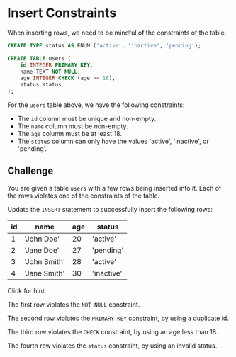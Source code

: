 # Insert Constraints

When inserting rows, we need to be mindful of the constraints of the table.

```sql
CREATE TYPE status AS ENUM ('active', 'inactive', 'pending');

CREATE TABLE users (
    id INTEGER PRIMARY KEY,
    name TEXT NOT NULL,
    age INTEGER CHECK (age >= 18),
    status status
);
```

For the `users` table above, we have the following constraints:

- The `id` column must be unique and non-empty.
- The `name` column must be non-empty.
- The `age` column must be at least 18.
- The `status` column can only have the values 'active', 'inactive', or 'pending'.

## Challenge

You are given a table `users` with a few rows being inserted into it. Each of the rows violates one of the constraints of the table.

Update the `INSERT` statement to successfully insert the following rows:

| id  | name       | age | status   |
|-----|------------|-----|----------|
| 1   | 'John Doe' | 20  | 'active' |
| 2   | 'Jane Doe' | 27  | 'pending'|
| 3   | 'John Smith'| 28  | 'active' |
| 4   | 'Jane Smith'| 30  | 'inactive'|

Click for hint.

The first row violates the `NOT NULL` constraint.

The second row violates the `PRIMARY KEY` constraint, by using a duplicate id.

The third row violates the `CHECK` constraint, by using an age less than 18.

The fourth row violates the `status` constraint, by using an invalid status.
